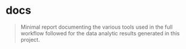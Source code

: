 # docs

> Minimal report documenting the various tools used in the full workflow
> followed for the data analytic results generated in this project.
